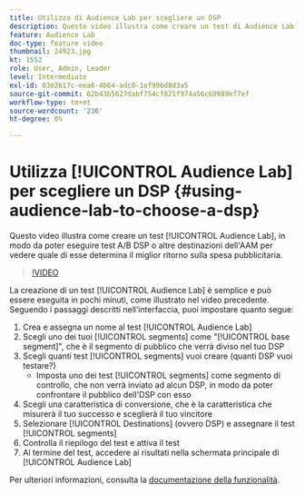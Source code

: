 ```yaml
---
title: Utilizzo di Audience Lab per scegliere un DSP
description: Questo video illustra come creare un test di Audience Lab, in modo da poter sottoporre a test A/B l’DSP o altre destinazioni dell’AAM per vedere quale di queste destinazioni genera il miglior ritorno sulla spesa pubblicitaria.
feature: Audience Lab
doc-type: feature video
thumbnail: 24923.jpg
kt: 1552
role: User, Admin, Leader
level: Intermediate
exl-id: 03e2617c-eea6-4b64-adc0-1ef996d8d3a5
source-git-commit: 62b43b5627dabf754cf821f974a56c60989ef7ef
workflow-type: tm+mt
source-wordcount: '236'
ht-degree: 0%

---
```


# Utilizza [!UICONTROL Audience Lab] per scegliere un DSP {#using-audience-lab-to-choose-a-dsp}

Questo video illustra come creare un test [!UICONTROL Audience Lab], in modo da poter eseguire test A/B DSP o altre destinazioni dell&#39;AAM per vedere quale di esse determina il miglior ritorno sulla spesa pubblicitaria.

>[!VIDEO](https://video.tv.adobe.com/v/24923/?quality=12)

La creazione di un test [!UICONTROL Audience Lab] è semplice e può essere eseguita in pochi minuti, come illustrato nel video precedente. Seguendo i passaggi descritti nell’interfaccia, puoi impostare quanto segue:

1. Crea e assegna un nome al test [!UICONTROL Audience Lab]
1. Scegli uno dei tuoi [!UICONTROL segments] come &quot;[!UICONTROL base segment]&quot;, che è il segmento di pubblico che verrà diviso nel tuo DSP
1. Scegli quanti test [!UICONTROL segments] vuoi creare (quanti DSP vuoi testare?)
   * Imposta uno dei test [!UICONTROL segments] come segmento di controllo, che non verrà inviato ad alcun DSP, in modo da poter confrontare il pubblico dell&#39;DSP con esso
1. Scegli una caratteristica di conversione, che è la caratteristica che misurerà il tuo successo e sceglierà il tuo vincitore
1. Selezionare [!UICONTROL Destinations] (ovvero DSP) e assegnare il test [!UICONTROL segments]
1. Controlla il riepilogo del test e attiva il test
1. Al termine del test, accedere ai risultati nella schermata principale di [!UICONTROL Audience Lab]

Per ulteriori informazioni, consulta la [documentazione della funzionalità](https://experienceleague.adobe.com/docs/audience-manager/user-guide/features/audience-lab/audience-lab.html?lang=it).

